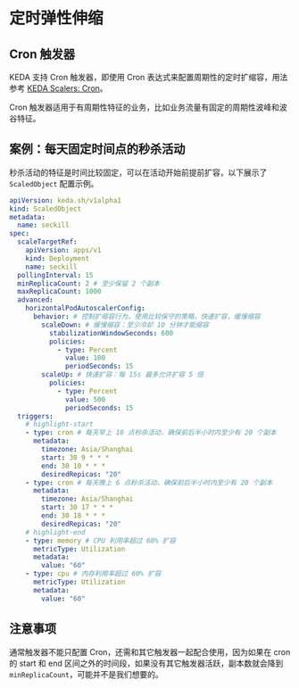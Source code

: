 # 定时弹性伸缩

## Cron 触发器

KEDA 支持 Cron 触发器，即使用 Cron 表达式来配置周期性的定时扩缩容，用法参考 [KEDA Scalers: Cron](https://keda.sh/docs/latest/scalers/cron/)。

Cron 触发器适用于有周期性特征的业务，比如业务流量有固定的周期性波峰和波谷特征。

## 案例：每天固定时间点的秒杀活动

秒杀活动的特征是时间比较固定，可以在活动开始前提前扩容，以下展示了 `ScaledObject` 配置示例。

```yaml showLineNumbers
apiVersion: keda.sh/v1alpha1
kind: ScaledObject
metadata:
  name: seckill
spec:
  scaleTargetRef:
    apiVersion: apps/v1
    kind: Deployment
    name: seckill
  pollingInterval: 15
  minReplicaCount: 2 # 至少保留 2 个副本
  maxReplicaCount: 1000
  advanced:
    horizontalPodAutoscalerConfig:
      behavior: # 控制扩缩容行为，使用比较保守的策略，快速扩容，缓慢缩容
        scaleDown: # 缓慢缩容：至少冷却 10 分钟才能缩容
          stabilizationWindowSeconds: 600
          policies:
            - type: Percent
              value: 100
              periodSeconds: 15
        scaleUp: # 快速扩容：每 15s 最多允许扩容 5 倍
          policies:
            - type: Percent
              value: 500
              periodSeconds: 15
  triggers:
    # highlight-start
    - type: cron # 每天早上 10 点秒杀活动，确保前后半小时内至少有 20 个副本
      metadata:
        timezone: Asia/Shanghai
        start: 30 9 * * *
        end: 30 10 * * *
        desiredRepicas: "20"
    - type: cron # 每天晚上 6 点秒杀活动，确保前后半小时内至少有 20 个副本
      metadata:
        timezone: Asia/Shanghai
        start: 30 17 * * *
        end: 30 18 * * *
        desiredRepicas: "20"
    # highlight-end
    - type: memory # CPU 利用率超过 60% 扩容
      metricType: Utilization
      metadata:
        value: "60"
    - type: cpu # 内存利用率超过 60% 扩容
      metricType: Utilization
      metadata:
        value: "60"
```

## 注意事项

通常触发器不能只配置 Cron，还需和其它触发器一起配合使用，因为如果在 cron 的 start 和 end 区间之外的时间段，如果没有其它触发器活跃，副本数就会降到 `minReplicaCount`，可能并不是我们想要的。
